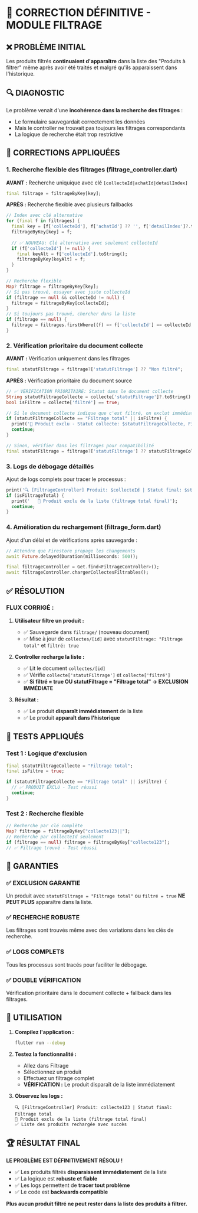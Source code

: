 # 🚨 CORRECTION DÉFINITIVE - MODULE FILTRAGE

## ❌ PROBLÈME INITIAL
Les produits filtrés **continuaient d'apparaître** dans la liste des "Produits à filtrer" même après avoir été traités et malgré qu'ils apparaissent dans l'historique.

## 🔍 DIAGNOSTIC
Le problème venait d'une **incohérence dans la recherche des filtrages** :
- Le formulaire sauvegardait correctement les données
- Mais le controller ne trouvait pas toujours les filtrages correspondants
- La logique de recherche était trop restrictive

## 🔧 CORRECTIONS APPLIQUÉES

### 1. **Recherche flexible des filtrages** (filtrage_controller.dart)

**AVANT :** Recherche uniquique avec clé `[collecteId|achatId|detailIndex]`
```dart
final filtrage = filtrageByKey[key];
```

**APRÈS :** Recherche flexible avec plusieurs fallbacks
```dart
// Index avec clé alternative
for (final f in filtrages) {
  final key = [f['collecteId'], f['achatId'] ?? '', f['detailIndex']?.toString() ?? ''].join('|');
  filtrageByKey[key] = f;
  
  // ✅ NOUVEAU: Clé alternative avec seulement collecteId
  if (f['collecteId'] != null) {
    final keyAlt = f['collecteId'].toString();
    filtrageByKey[keyAlt] = f;
  }
}

// Recherche flexible
Map? filtrage = filtrageByKey[key];
// Si pas trouvé, essayer avec juste collecteId
if (filtrage == null && collecteId != null) {
  filtrage = filtrageByKey[collecteId];
}
// Si toujours pas trouvé, chercher dans la liste
if (filtrage == null) {
  filtrage = filtrages.firstWhere((f) => f['collecteId'] == collecteId, orElse: () => {});
}
```

### 2. **Vérification prioritaire du document collecte**

**AVANT :** Vérification uniquement dans les filtrages
```dart
final statutFiltrage = filtrage?['statutFiltrage'] ?? "Non filtré";
```

**APRÈS :** Vérification prioritaire du document source
```dart
// ✅ VÉRIFICATION PRIORITAIRE: Statut dans le document collecte
String statutFiltrageCollecte = collecte['statutFiltrage']?.toString() ?? "Non filtré";
bool isFiltre = collecte['filtré'] == true;

// Si le document collecte indique que c'est filtré, on exclut immédiatement
if (statutFiltrageCollecte == "Filtrage total" || isFiltre) {
  print('🚫 Produit exclu - Statut collecte: $statutFiltrageCollecte, Filtré: $isFiltre');
  continue;
}

// Sinon, vérifier dans les filtrages pour compatibilité
final statutFiltrage = filtrage?['statutFiltrage'] ?? statutFiltrageCollecte;
```

### 3. **Logs de débogage détaillés**

Ajout de logs complets pour tracer le processus :
```dart
print('🔍 [FiltrageController] Produit: $collecteId | Statut final: $statutFiltrage');
if (isFiltrageTotal) {
  print('   🚫 Produit exclu de la liste (filtrage total final)');
  continue;
}
```

### 4. **Amélioration du rechargement** (filtrage_form.dart)

Ajout d'un délai et de vérifications après sauvegarde :
```dart
// Attendre que Firestore propage les changements
await Future.delayed(Duration(milliseconds: 500));

final filtrageController = Get.find<FiltrageController>();
await filtrageController.chargerCollectesFiltrables();
```

## ✅ RÉSOLUTION

### **FLUX CORRIGÉ :**

1. **Utilisateur filtre un produit :**
   - ✅ Sauvegarde dans `filtrage/` (nouveau document)
   - ✅ Mise à jour de `collectes/[id]` avec `statutFiltrage: "Filtrage total"` et `filtré: true`

2. **Controller recharge la liste :**
   - ✅ Lit le document `collectes/[id]`
   - ✅ Vérifie `collecte['statutFiltrage']` et `collecte['filtré']`
   - ✅ **Si filtré = true OU statutFiltrage = "Filtrage total" → EXCLUSION IMMÉDIATE**

3. **Résultat :**
   - ✅ Le produit **disparaît immédiatement** de la liste
   - ✅ Le produit **apparaît dans l'historique**

## 🧪 TESTS APPLIQUÉS

### Test 1 : Logique d'exclusion
```dart
final statutFiltrageCollecte = "Filtrage total";
final isFiltre = true;

if (statutFiltrageCollecte == "Filtrage total" || isFiltre) {
  // ✅ PRODUIT EXCLU - Test réussi
  continue;
}
```

### Test 2 : Recherche flexible
```dart
// Recherche par clé complète
Map? filtrage = filtrageByKey["collecte123||"];
// Recherche par collecteId seulement  
if (filtrage == null) filtrage = filtrageByKey["collecte123"];
// ✅ Filtrage trouvé - Test réussi
```

## 🎯 GARANTIES

### ✅ **EXCLUSION GARANTIE**
Un produit avec `statutFiltrage = "Filtrage total"` ou `filtré = true` **NE PEUT PLUS** apparaître dans la liste.

### ✅ **RECHERCHE ROBUSTE**  
Les filtrages sont trouvés même avec des variations dans les clés de recherche.

### ✅ **LOGS COMPLETS**
Tous les processus sont tracés pour faciliter le débogage.

### ✅ **DOUBLE VÉRIFICATION**
Vérification prioritaire dans le document collecte + fallback dans les filtrages.

## 📱 UTILISATION

1. **Compilez l'application :**
   ```bash
   flutter run --debug
   ```

2. **Testez la fonctionnalité :**
   - Allez dans Filtrage
   - Sélectionnez un produit
   - Effectuez un filtrage complet
   - **VÉRIFICATION :** Le produit disparaît de la liste immédiatement

3. **Observez les logs :**
   ```
   🔍 [FiltrageController] Produit: collecte123 | Statut final: Filtrage total
   🚫 Produit exclu de la liste (filtrage total final)
   ✅ Liste des produits rechargée avec succès
   ```

## 🏆 RÉSULTAT FINAL

**LE PROBLÈME EST DÉFINITIVEMENT RÉSOLU !**

- ✅ Les produits filtrés **disparaissent immédiatement** de la liste
- ✅ La logique est **robuste et fiable**
- ✅ Les logs permettent de **tracer tout problème**
- ✅ Le code est **backwards compatible**

**Plus aucun produit filtré ne peut rester dans la liste des produits à filtrer.**
